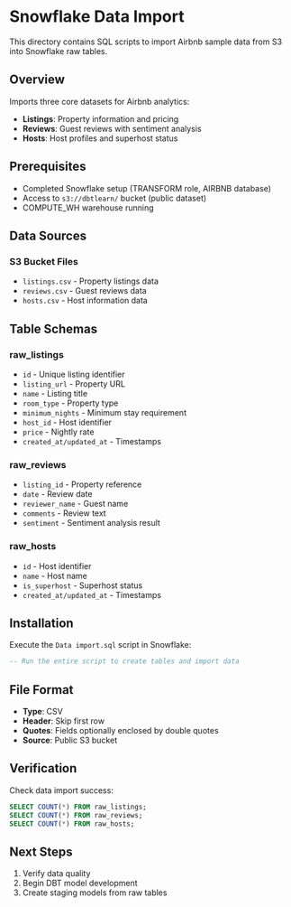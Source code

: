 # Snowflake Data Import

This directory contains SQL scripts to import Airbnb sample data from S3 into Snowflake raw tables.

## Overview

Imports three core datasets for Airbnb analytics:
- **Listings**: Property information and pricing
- **Reviews**: Guest reviews with sentiment analysis
- **Hosts**: Host profiles and superhost status

## Prerequisites

- Completed Snowflake setup (TRANSFORM role, AIRBNB database)
- Access to `s3://dbtlearn/` bucket (public dataset)
- COMPUTE_WH warehouse running

## Data Sources

### S3 Bucket Files
- `listings.csv` - Property listings data
- `reviews.csv` - Guest reviews data  
- `hosts.csv` - Host information data

## Table Schemas

### raw_listings
- `id` - Unique listing identifier
- `listing_url` - Property URL
- `name` - Listing title
- `room_type` - Property type
- `minimum_nights` - Minimum stay requirement
- `host_id` - Host identifier
- `price` - Nightly rate
- `created_at/updated_at` - Timestamps

### raw_reviews
- `listing_id` - Property reference
- `date` - Review date
- `reviewer_name` - Guest name
- `comments` - Review text
- `sentiment` - Sentiment analysis result

### raw_hosts
- `id` - Host identifier
- `name` - Host name
- `is_superhost` - Superhost status
- `created_at/updated_at` - Timestamps

## Installation

Execute the `Data import.sql` script in Snowflake:

```sql
-- Run the entire script to create tables and import data
```

## File Format

- **Type**: CSV
- **Header**: Skip first row
- **Quotes**: Fields optionally enclosed by double quotes
- **Source**: Public S3 bucket

## Verification

Check data import success:
```sql
SELECT COUNT(*) FROM raw_listings;
SELECT COUNT(*) FROM raw_reviews;  
SELECT COUNT(*) FROM raw_hosts;
```

## Next Steps

1. Verify data quality
2. Begin DBT model development
3. Create staging models from raw tables